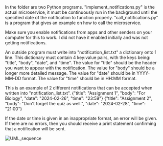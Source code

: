 In the folder are two Python programs. 
"implement_notifications.py" is the actual microservice, it must be continuously run in the background until the specified date of the notification to function properly.
"call_notifications.py" is a program that gives an example on how to call the microservice.

Make sure you enable notifications from apps and other senders on your computer for this to work.
I did not have it enabled initially and was not getting notifications.

An outside program must write into "notification_list.txt" a dictionary onto 1 line.
This dictionary must contain 4 key:value pairs, with the keys being: "title", "body", "date", and "time".
The value for "title" should be the header you want to appear with the notification.
The value for "body" should be a longer more detailed message.
The value for "date" should be in YYYY-MM-DD format.
The value for "time" should be in HH:MM format.

This is an example of 2 different notifications that can be accepted when written into "notification_list.txt".
{"title": "Assignment 1", "body": "For Biology", "date": "2024-02-26", "time": "23:59"}
{"title": "Assignment 2", "body": "Don't forget the quiz as well.", "date": "2024-02-28", "time": "21:00"}

If the date or time is given in an inappropriate format, an error will be given.
If there are no errors, then you should receive a print statement confirming that a notification will be sent.

![UML_sequence](https://github.com/Brianb98/Microservice/assets/122406696/0ed49648-7954-44ba-9524-6036102fc179)
